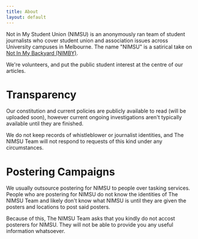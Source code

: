 ```yaml
---
title: About
layout: default
---
```


Not in My Student Union (NIMSU) is an anonymously ran team of student journalists who cover student union and association issues across University campuses in Melbourne. The name "NIMSU" is a satirical take on [Not In My Backyard (NIMBY)](https://en.wikipedia.org/wiki/NIMBY).

We're volunteers, and put the public student interest at the centre of our articles. 

# Transparency
Our constitution and current policies are publicly available to read (will be uploaded soon), however current ongoing investigations aren't typically available until they are finished. 

We do not keep records of whistleblower or journalist identities, and The NIMSU Team will not respond to requests of this kind under any circumstances.

# Postering Campaigns
We usually outsource postering for NIMSU to people over tasking services. People who are postering for NIMSU do not know the identities of The NIMSU Team and likely don't know what NIMSU is until they are given the posters and locations to post said posters. 

Because of this, The NIMSU Team asks that you kindly do not accost posterers for NIMSU. They will not be able to provide you any useful information whatsoever. 